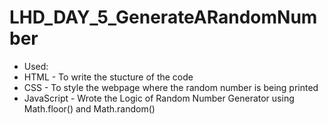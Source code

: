 # LHD_DAY_5_GenerateARandomNumber
- Used:
- HTML - To write the stucture of the code
- CSS - To style the webpage where the random number is being printed
- JavaScript - Wrote the Logic of Random Number Generator using Math.floor() and Math.random()
